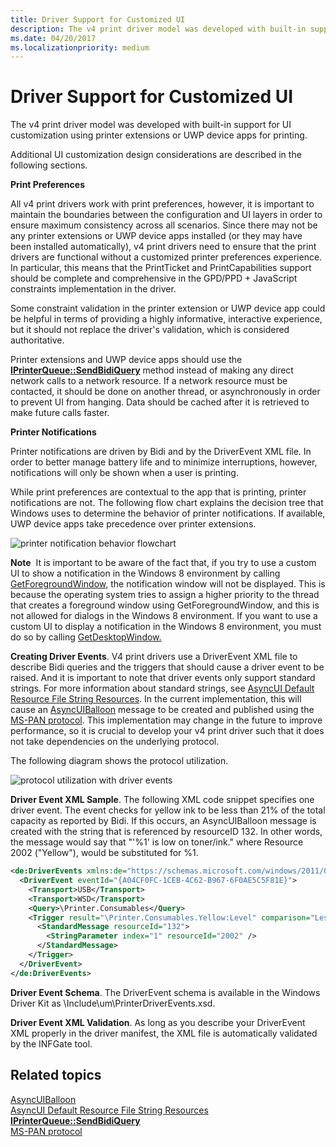 ```yaml
---
title: Driver Support for Customized UI
description: The v4 print driver model was developed with built-in support for UI customization using printer extensions or UWP device apps for printing.
ms.date: 04/20/2017
ms.localizationpriority: medium
---
```


# Driver Support for Customized UI


The v4 print driver model was developed with built-in support for UI customization using printer extensions or UWP device apps for printing.

Additional UI customization design considerations are described in the following sections.

**Print Preferences**

All v4 print drivers work with print preferences, however, it is important to maintain the boundaries between the configuration and UI layers in order to ensure maximum consistency across all scenarios. Since there may not be any printer extensions or UWP device apps installed (or they may have been installed automatically), v4 print drivers need to ensure that the print drivers are functional without a customized printer preferences experience. In particular, this means that the PrintTicket and PrintCapabilities support should be complete and comprehensive in the GPD/PPD + JavaScript constraints implementation in the driver.

Some constraint validation in the printer extension or UWP device app could be helpful in terms of providing a highly informative, interactive experience, but it should not replace the driver's validation, which is considered authoritative.

Printer extensions and UWP device apps should use the [**IPrinterQueue::SendBidiQuery**](/windows-hardware/drivers/ddi/printerextension/nf-printerextension-iprinterqueue-sendbidiquery) method instead of making any direct network calls to a network resource. If a network resource must be contacted, it should be done on another thread, or asynchronously in order to prevent UI from hanging. Data should be cached after it is retrieved to make future calls faster.

**Printer Notifications**

Printer notifications are driven by Bidi and by the DriverEvent XML file. In order to better manage battery life and to minimize interruptions, however, notifications will only be shown when a user is printing.

While print preferences are contextual to the app that is printing, printer notifications are not. The following flow chart explains the decision tree that Windows uses to determine the behavior of printer notifications. If available, UWP device apps take precedence over printer extensions.

![printer notification behavior flowchart](images/notificationbhvr.png)

**Note**  It is important to be aware of the fact that, if you try to use a custom UI to show a notification in the Windows 8 environment by calling [GetForegroundWindow](/windows/win32/api/winuser/nf-winuser-getforegroundwindow), the notification window will not be displayed. This is because the operating system tries to assign a higher priority to the thread that creates a foreground window using GetForegroundWindow, and this is not allowed for dialogs in the Windows 8 environment. If you want to use a custom UI to display a notification in the Windows 8 environment, you must do so by calling [GetDesktopWindow.](/windows/win32/api/winuser/nf-winuser-getdesktopwindow)

 

**Creating Driver Events**. V4 print drivers use a DriverEvent XML file to describe Bidi queries and the triggers that should cause a driver event to be raised. And it is important to note that driver events only support standard strings. For more information about standard strings, see [AsyncUI Default Resource File String Resources](/openspecs/windows_protocols/ms-pan/cbd34ab3-5a2a-4292-b7ce-e584020d14d7). In the current implementation, this will cause an [AsyncUIBalloon](/openspecs/windows_protocols/ms-pan/9ec494fd-eea8-4545-8e38-5992fa7f6a4a) message to be created and published using the [MS-PAN protocol](/openspecs/windows_protocols/ms-pan/e44d984c-07d3-414c-8ffc-f8c8ad8512a8). This implementation may change in the future to improve performance, so it is crucial to develop your v4 print driver such that it does not take dependencies on the underlying protocol.

The following diagram shows the protocol utilization.

![protocol utilization with driver events](images/drivereventprotutil.png)

**Driver Event XML Sample**. The following XML code snippet specifies one driver event. The event checks for yellow ink to be less than 21% of the total capacity as reported by Bidi. If this occurs, an AsyncUIBalloon message is created with the string that is referenced by resourceID 132. In other words, the message would say that "'%1' is low on toner/ink." where Resource 2002 ("Yellow"), would be substituted for %1.

```xml
<de:DriverEvents xmlns:de="https://schemas.microsoft.com/windows/2011/08/printing/driverevents" schemaVersion="4.0">
  <DriverEvent eventId="{A04CF0FC-1CEB-4C62-B967-6F0AE5C5F81E}">
    <Transport>USB</Transport>
    <Transport>WSD</Transport>
    <Query>\Printer.Consumables</Query>
    <Trigger result="\Printer.Consumables.Yellow:Level" comparison="LessThan" value="21">
      <StandardMessage resourceId="132">
        <StringParameter index="1" resourceId="2002" />
      </StandardMessage>
    </Trigger>
  </DriverEvent>
</de:DriverEvents>
```

**Driver Event Schema**. The DriverEvent schema is available in the Windows Driver Kit as \\Include\\um\\PrinterDriverEvents.xsd.

**Driver Event XML Validation**. As long as you describe your DriverEvent XML properly in the driver manifest, the XML file is automatically validated by the INFGate tool.

## Related topics
[AsyncUIBalloon](/openspecs/windows_protocols/ms-pan/9ec494fd-eea8-4545-8e38-5992fa7f6a4a)  
[AsyncUI Default Resource File String Resources](/openspecs/windows_protocols/ms-pan/cbd34ab3-5a2a-4292-b7ce-e584020d14d7)  
[**IPrinterQueue::SendBidiQuery**](/windows-hardware/drivers/ddi/printerextension/nf-printerextension-iprinterqueue-sendbidiquery)  
[MS-PAN protocol](/openspecs/windows_protocols/ms-pan/e44d984c-07d3-414c-8ffc-f8c8ad8512a8)
